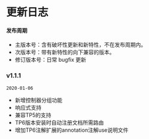 # 更新日志

#### 发布周期
- 主版本号：含有破坏性更新和新特性，不在发布周期内。
- 次版本号：带有新特性的向下兼容的版本。
- 修订版本号：日常 bugfix 更新

### v1.1.1
`2020-01-06`
- 新增控制器分组功能
- 响应式支持
- 兼容TP5的支持
- TP6版本安装时自动注册文档所需路由
- 增加TP6注解扩展的annotation注解use说明文件




